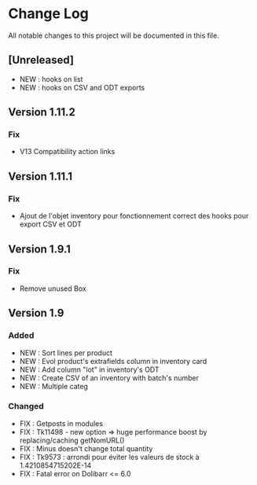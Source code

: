 # Change Log
All notable changes to this project will be documented in this file.

## [Unreleased]

- NEW : hooks on list
- NEW : hooks on CSV and ODT exports

## Version 1.11.2

### Fix 

- V13 Compatibility action links

## Version 1.11.1

### Fix 

- Ajout de l'objet inventory pour fonctionnement correct des hooks pour export CSV et ODT

## Version 1.9.1

### Fix 

- Remove unused Box


## Version 1.9

### Added

- NEW : Sort lines per product
- NEW : Evol product's extrafields column in inventory card
- NEW : Add column "lot" in inventory's ODT
- NEW : Create CSV of an inventory with batch's number
- NEW : Multiple categ

### Changed

- FIX : Getposts in modules
- FIX : Tk11498 - new option => huge performance boost by replacing/caching getNomURL()
- FIX : Minus doesn't change total quantity
- FIX : Tk9573 : arrondi pour éviter les valeurs de stock à 1.4210854715202E-14
- FIX : Fatal error on Dolibarr <= 6.0
